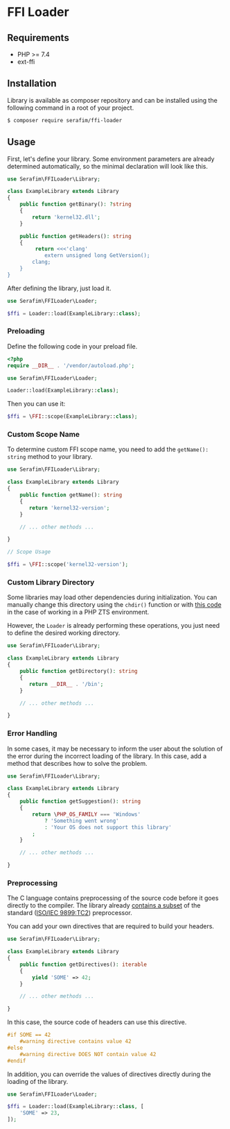 # FFI Loader

## Requirements

- PHP >= 7.4
- ext-ffi

## Installation

Library is available as composer repository and can be installed using the following command in a root of your project.

```sh
$ composer require serafim/ffi-loader
```

## Usage

First, let's define your library. Some environment parameters are already determined automatically, 
so the minimal declaration will look like this.

```php
use Serafim\FFILoader\Library;

class ExampleLibrary extends Library
{
    public function getBinary(): ?string
    {
        return 'kernel32.dll';
    }

    public function getHeaders(): string
    {
         return <<<'clang'
            extern unsigned long GetVersion();
        clang;
    }
}
```

After defining the library, just load it.

```php
use Serafim\FFILoader\Loader;

$ffi = Loader::load(ExampleLibrary::class);
```

### Preloading

Define the following code in your preload file.

```php
<?php
require __DIR__ . '/vendor/autoload.php';

use Serafim\FFILoader\Loader;

Loader::load(ExampleLibrary::class);
```

Then you can use it:

```php
$ffi = \FFI::scope(ExampleLibrary::class);
```

### Custom Scope Name

To determine custom FFI scope name, you need to add the `getName(): string`
method to your library.

```php
use Serafim\FFILoader\Library;

class ExampleLibrary extends Library
{
    public function getName(): string
    {
       return 'kernel32-version';
    }

    // ... other methods ...

}

// Scope Usage

$ffi = \FFI::scope('kernel32-version');
```

### Custom Library Directory

Some libraries may load other dependencies during initialization. You can manually change this directory using
the `chdir()` function or with
[this code](https://www.php.net/manual/en/function.chdir.php#125457) in the case of working in a PHP ZTS environment.

However, the `Loader` is already performing these operations, you just need to define the desired working directory.

```php
use Serafim\FFILoader\Library;

class ExampleLibrary extends Library
{
    public function getDirectory(): string
    {
       return __DIR__ . '/bin';
    }

    // ... other methods ...

}
```

### Error Handling

In some cases, it may be necessary to inform the user about the solution of the error during the incorrect loading of
the library. In this case, add a method that describes how to solve the problem.

```php
use Serafim\FFILoader\Library;

class ExampleLibrary extends Library
{
    public function getSuggestion(): string
    {
        return \PHP_OS_FAMILY === 'Windows'
            ? 'Something went wrong'
            : 'Your OS does not support this library'
        ;
    }

    // ... other methods ...

}
```

### Preprocessing

The C language contains preprocessing of the source code before it goes directly to the compiler. The library
already [contains a subset](https://github.com/SerafimArts/FFI-Preprocessor) of the
standard ([ISO/IEC 9899:TC2](http://www.open-std.org/jtc1/sc22/wg14/www/docs/n1124.pdf)) preprocessor.

You can add your own directives that are required to build your headers.

```php
use Serafim\FFILoader\Library;

class ExampleLibrary extends Library
{
    public function getDirectives(): iterable
    {
        yield 'SOME' => 42;
    }

    // ... other methods ...

}
```

In this case, the source code of headers can use this directive.

```cpp
#if SOME == 42
    #warning directive contains value 42
#else
    #warning directive DOES NOT contain value 42
#endif
```

In addition, you can override the values of directives directly during the loading of the library.

```php
use Serafim\FFILoader\Loader;

$ffi = Loader::load(ExampleLibrary::class, [
    'SOME' => 23,
]);
```
